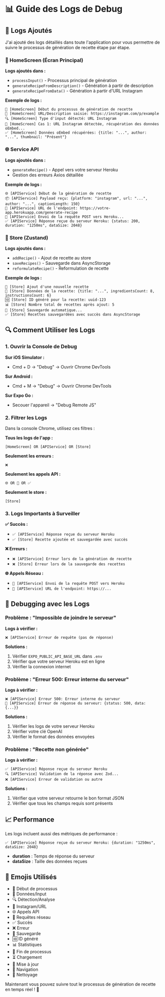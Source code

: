 # 📊 Guide des Logs de Debug

## 🎯 Logs Ajoutés

J'ai ajouté des logs détaillés dans toute l'application pour vous permettre de suivre le processus de génération de recette étape par étape.

### 📱 HomeScreen (Écran Principal)

**Logs ajoutés dans :**
- `processInput()` - Processus principal de génération
- `generateRecipeFromDescription()` - Génération à partir de description
- `generateRecipeFromData()` - Génération à partir d'URL Instagram

**Exemple de logs :**
```
🚀 [HomeScreen] Début du processus de génération de recette
📝 [HomeScreen] URL/Description saisie: https://instagram.com/p/example
🔍 [HomeScreen] Type d'input détecté: URL Instagram
📱 [HomeScreen] Cas 1: URL Instagram détectée, récupération des données oEmbed...
✅ [HomeScreen] Données oEmbed récupérées: {title: "...", author: "...", thumbnail: "Présent"}
```

### 🌐 Service API

**Logs ajoutés dans :**
- `generateRecipe()` - Appel vers votre serveur Heroku
- Gestion des erreurs Axios détaillée

**Exemple de logs :**
```
🌐 [APIService] Début de la génération de recette
📦 [APIService] Payload reçu: {platform: "instagram", url: "...", author: "...", captionLength: 150}
🔗 [APIService] URL de l'endpoint: https://votre-app.herokuapp.com/generate-recipe
📡 [APIService] Envoi de la requête POST vers Heroku...
✅ [APIService] Réponse reçue du serveur Heroku: {status: 200, duration: "1250ms", dataSize: 2048}
```

### 💾 Store (Zustand)

**Logs ajoutés dans :**
- `addRecipe()` - Ajout de recette au store
- `saveRecipes()` - Sauvegarde dans AsyncStorage
- `reformulateRecipe()` - Reformulation de recette

**Exemple de logs :**
```
💾 [Store] Ajout d'une nouvelle recette
📝 [Store] Données de la recette: {title: "...", ingredientsCount: 8, instructionsCount: 6}
🆔 [Store] ID généré pour la recette: uuid-123
📊 [Store] Nombre total de recettes après ajout: 5
💾 [Store] Sauvegarde automatique...
✅ [Store] Recettes sauvegardées avec succès dans AsyncStorage
```

## 🔍 Comment Utiliser les Logs

### 1. Ouvrir la Console de Debug

**Sur iOS Simulator :**
- Cmd + D → "Debug" → Ouvrir Chrome DevTools

**Sur Android :**
- Cmd + M → "Debug" → Ouvrir Chrome DevTools

**Sur Expo Go :**
- Secouer l'appareil → "Debug Remote JS"

### 2. Filtrer les Logs

Dans la console Chrome, utilisez ces filtres :

**Tous les logs de l'app :**
```
[HomeScreen] OR [APIService] OR [Store]
```

**Seulement les erreurs :**
```
❌
```

**Seulement les appels API :**
```
🌐 OR 📡 OR ✅
```

**Seulement le store :**
```
[Store]
```

### 3. Logs Importants à Surveiller

**✅ Succès :**
- `✅ [APIService] Réponse reçue du serveur Heroku`
- `✅ [Store] Recette ajoutée et sauvegardée avec succès`

**❌ Erreurs :**
- `❌ [APIService] Erreur lors de la génération de recette`
- `❌ [Store] Erreur lors de la sauvegarde des recettes`

**🌐 Appels Réseau :**
- `📡 [APIService] Envoi de la requête POST vers Heroku`
- `🔗 [APIService] URL de l'endpoint: https://...`

## 🐛 Debugging avec les Logs

### Problème : "Impossible de joindre le serveur"

**Logs à vérifier :**
```
❌ [APIService] Erreur de requête (pas de réponse)
```

**Solutions :**
1. Vérifier `EXPO_PUBLIC_API_BASE_URL` dans `.env`
2. Vérifier que votre serveur Heroku est en ligne
3. Vérifier la connexion internet

### Problème : "Erreur 500: Erreur interne du serveur"

**Logs à vérifier :**
```
❌ [APIService] Erreur 500: Erreur interne du serveur
📡 [APIService] Erreur de réponse du serveur: {status: 500, data: {...}}
```

**Solutions :**
1. Vérifier les logs de votre serveur Heroku
2. Vérifier votre clé OpenAI
3. Vérifier le format des données envoyées

### Problème : "Recette non générée"

**Logs à vérifier :**
```
✅ [APIService] Réponse reçue du serveur Heroku
🔍 [APIService] Validation de la réponse avec Zod...
❌ [APIService] Erreur de validation ou autre
```

**Solutions :**
1. Vérifier que votre serveur retourne le bon format JSON
2. Vérifier que tous les champs requis sont présents

## 📈 Performance

Les logs incluent aussi des métriques de performance :

```
✅ [APIService] Réponse reçue du serveur Heroku: {duration: "1250ms", dataSize: 2048}
```

- **duration** : Temps de réponse du serveur
- **dataSize** : Taille des données reçues

## 🎨 Emojis Utilisés

- 🚀 Début de processus
- 📝 Données/Input
- 🔍 Détection/Analyse
- 📱 Instagram/URL
- 🌐 Appels API
- 📡 Requêtes réseau
- ✅ Succès
- ❌ Erreur
- 💾 Sauvegarde
- 🆔 ID généré
- 📊 Statistiques
- 🏁 Fin de processus
- ⏳ Chargement
- 🔄 Mise à jour
- 🧭 Navigation
- 🧹 Nettoyage

Maintenant vous pouvez suivre tout le processus de génération de recette en temps réel ! 🎉
